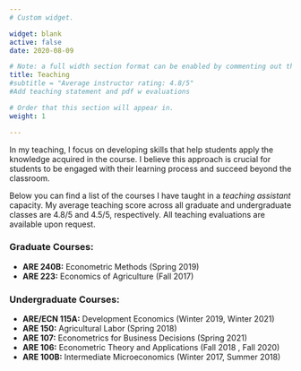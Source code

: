 ```yaml
---
# Custom widget.

widget: blank
active: false
date: 2020-08-09

# Note: a full width section format can be enabled by commenting out the `title` and `subtitle` with a `#`.
title: Teaching
#subtitle = "Average instructor rating: 4.8/5"
#Add teaching statement and pdf w evaluations

# Order that this section will appear in.
weight: 1

---
```

In my teaching, I focus on developing skills that help students apply the knowledge acquired in the course. I believe this approach is crucial for students to be engaged with their learning process and succeed beyond the classroom. 

Below you can find a list of the courses I have taught in a *teaching assistant* capacity. My average teaching score across all graduate and undergraduate classes are 4.8/5 and 4.5/5, respectively. All teaching evaluations are available upon request.

### Graduate Courses:
- **ARE 240B:** Econometric Methods (Spring 2019)
- **ARE 223:** Economics of Agriculture (Fall 2017)

### Undergraduate Courses:
- **ARE/ECN 115A:** Development Economics (Winter 2019, Winter 2021)
- **ARE 150:** Agricultural Labor (Spring 2018)
- **ARE 107:** Econometrics for Business Decisions (Spring 2021)
- **ARE 106:** Econometric Theory and Applications (Fall 2018 , Fall 2020)
- **ARE 100B:** Intermediate Microeconomics (Winter 2017, Summer 2018)